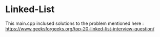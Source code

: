 # Linked-List

This main.cpp inclused solutions to the problem mentioned here : https://www.geeksforgeeks.org/top-20-linked-list-interview-question/

